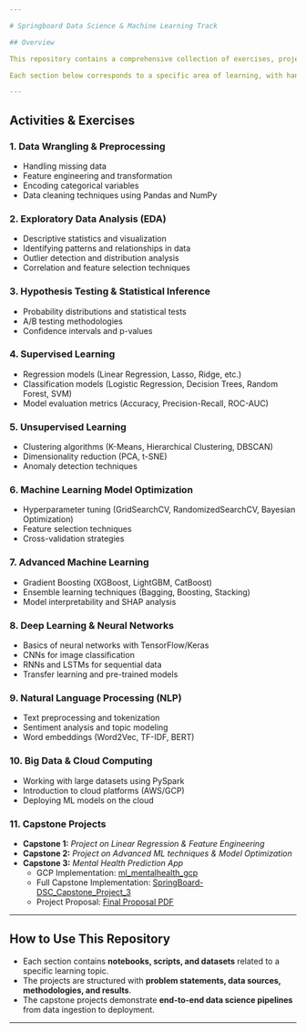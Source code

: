 ```yaml
---

# Springboard Data Science & Machine Learning Track

## Overview

This repository contains a comprehensive collection of exercises, projects, and activities undertaken as part of the **Springboard Data Science Career Track**. The repository covers various topics spanning the entire **data science lifecycle**, including **data wrangling, exploratory data analysis, feature engineering, machine learning modeling, deep learning, and deployment**.

Each section below corresponds to a specific area of learning, with hands-on projects and implementations that reinforce key concepts.

---
```


## Activities & Exercises

### 1. **Data Wrangling & Preprocessing**
   - Handling missing data
   - Feature engineering and transformation
   - Encoding categorical variables
   - Data cleaning techniques using Pandas and NumPy

### 2. **Exploratory Data Analysis (EDA)**
   - Descriptive statistics and visualization
   - Identifying patterns and relationships in data
   - Outlier detection and distribution analysis
   - Correlation and feature selection techniques

### 3. **Hypothesis Testing & Statistical Inference**
   - Probability distributions and statistical tests
   - A/B testing methodologies
   - Confidence intervals and p-values

### 4. **Supervised Learning**
   - Regression models (Linear Regression, Lasso, Ridge, etc.)
   - Classification models (Logistic Regression, Decision Trees, Random Forest, SVM)
   - Model evaluation metrics (Accuracy, Precision-Recall, ROC-AUC)

### 5. **Unsupervised Learning**
   - Clustering algorithms (K-Means, Hierarchical Clustering, DBSCAN)
   - Dimensionality reduction (PCA, t-SNE)
   - Anomaly detection techniques

### 6. **Machine Learning Model Optimization**
   - Hyperparameter tuning (GridSearchCV, RandomizedSearchCV, Bayesian Optimization)
   - Feature selection techniques
   - Cross-validation strategies

### 7. **Advanced Machine Learning**
   - Gradient Boosting (XGBoost, LightGBM, CatBoost)
   - Ensemble learning techniques (Bagging, Boosting, Stacking)
   - Model interpretability and SHAP analysis

### 8. **Deep Learning & Neural Networks**
   - Basics of neural networks with TensorFlow/Keras
   - CNNs for image classification
   - RNNs and LSTMs for sequential data
   - Transfer learning and pre-trained models

### 9. **Natural Language Processing (NLP)**
   - Text preprocessing and tokenization
   - Sentiment analysis and topic modeling
   - Word embeddings (Word2Vec, TF-IDF, BERT)

### 10. **Big Data & Cloud Computing**
   - Working with large datasets using PySpark
   - Introduction to cloud platforms (AWS/GCP)
   - Deploying ML models on the cloud

### 11. **Capstone Projects**
   - **Capstone 1:** *Project on Linear Regression & Feature Engineering*
   - **Capstone 2:** *Project on Advanced ML techniques & Model Optimization*
   - **Capstone 3:** *Mental Health Prediction App*
     - GCP Implementation: [ml_mentalhealth_gcp](https://github.com/judesantos/ml_mentalhealth_gcp)
     - Full Capstone Implementation: [SpringBoard-DSC_Capstone_Project_3](https://github.com/judesantos/Springboard_DS_ML/tree/main/SpringBoard-DSC_Capstone_Project_3)
     - Project Proposal: [Final Proposal PDF](https://github.com/judesantos/Springboard_DS_ML/blob/main/SpringBoard-DSC_Capstone_Project_3/Final_Capstone_Mental_Health_Prediction_App.pdf)

---

## How to Use This Repository
- Each section contains **notebooks, scripts, and datasets** related to a specific learning topic.
- The projects are structured with **problem statements, data sources, methodologies, and results**.
- The capstone projects demonstrate **end-to-end data science pipelines** from data ingestion to deployment.

---

